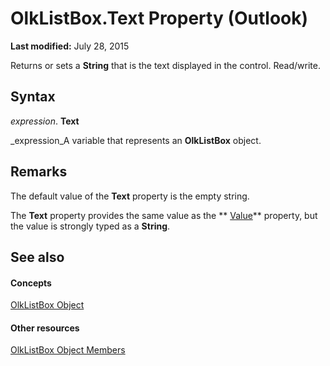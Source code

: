 
# OlkListBox.Text Property (Outlook)

 **Last modified:** July 28, 2015

Returns or sets a  **String** that is the text displayed in the control. Read/write.

## Syntax

 _expression_. **Text**

 _expression_A variable that represents an  **OlkListBox** object.


## Remarks

The default value of the  **Text** property is the empty string.

The  **Text** property provides the same value as the ** [Value](5a70152d-8253-90f1-a59d-87ec6b5d54db.md)** property, but the value is strongly typed as a **String**.


## See also


#### Concepts


 [OlkListBox Object](373d2a00-97e5-2ed3-f15f-577d97b32334.md)
#### Other resources


 [OlkListBox Object Members](b8bed0b5-6994-1492-055e-4067b232f9c4.md)
